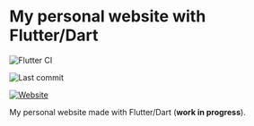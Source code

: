 # My personal website with Flutter/Dart

![Flutter CI](https://github.com/esentis/personal-website-flutter/workflows/Flutter%20CI/badge.svg)

![Last commit](https://img.shields.io/github/last-commit/esentis/personal-website-flutter?style=for-the-badge)

[![Website](https://img.shields.io/website?down_color=red&down_message=offline&up_color=green&up_message=online&url=http%3A%2F%2Fhypothermal-mixture.000webhostapp.com)](https://personal-website-5d733.web.app/)

My personal website made with Flutter/Dart (**work in progress**).
